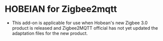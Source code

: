 # HOBEIAN for Zigbee2mqtt

- This add-on is applicable for use when Hobean's new Zigbee 3.0 product is released and Zigbee2MQTT official has not yet updated the adaptation files for the new product.
